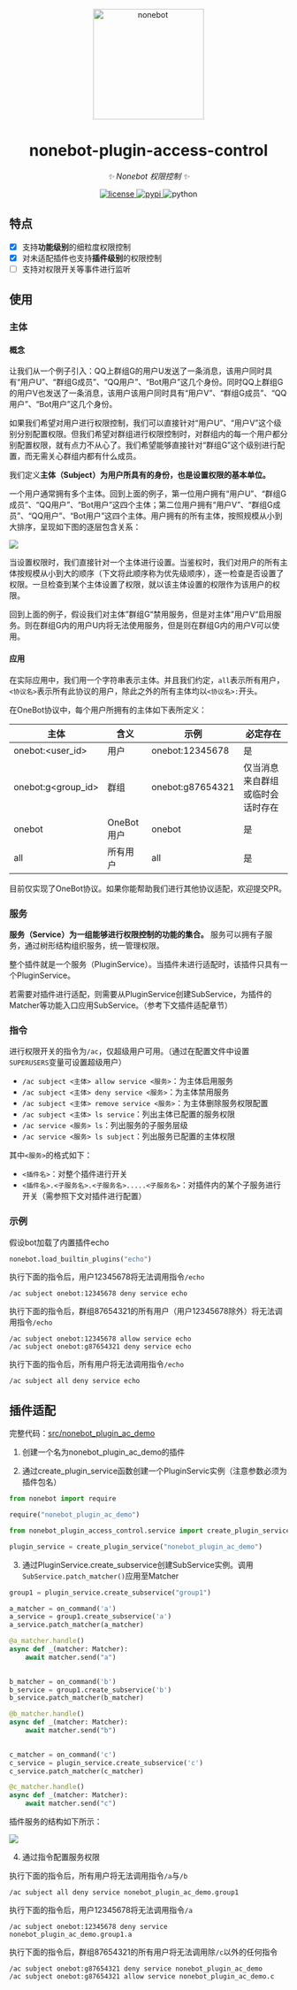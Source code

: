 <!-- markdownlint-disable MD033 MD036 MD041 -->

<p align="center">
  <a href="https://v2.nonebot.dev/"><img src="https://v2.nonebot.dev/logo.png" width="200" height="200" alt="nonebot"></a>
</p>

<div align="center">

nonebot-plugin-access-control
============

_✨ Nonebot 权限控制 ✨_

</div>


<p align="center">
  <a href="https://raw.githubusercontent.com/ssttkkl/nonebot-plugin-access-control/master/LICENSE">
    <img src="https://img.shields.io/github/license/ssttkkl/nonebot-plugin-access-control.svg" alt="license">
  </a>
  <a href="https://pypi.python.org/pypi/nonebot-plugin-access-control">
    <img src="https://img.shields.io/pypi/v/nonebot-plugin-access-control.svg" alt="pypi">
  </a>
  <img src="https://img.shields.io/badge/python-3.9+-blue.svg" alt="python">
</p>

## 特点

- [x] 支持**功能级别**的细粒度权限控制
- [x] 对未适配插件也支持**插件级别**的权限控制
- [ ] 支持对权限开关等事件进行监听

## 使用

### 主体

#### 概念

让我们从一个例子引入：QQ上群组G的用户U发送了一条消息，该用户同时具有“用户U”、“群组G成员”、“QQ用户”、“Bot用户”这几个身份。同时QQ上群组G的用户V也发送了一条消息，该用户该用户同时具有“用户V”、“群组G成员”、“QQ用户”、“Bot用户”这几个身份。

如果我们希望对用户进行权限控制，我们可以直接针对“用户U”、“用户V”这个级别分别配置权限。但我们希望对群组进行权限控制时，对群组内的每一个用户都分别配置权限，就有点力不从心了。我们希望能够直接针对“群组G”这个级别进行配置，而无需关心群组内都有什么成员。

我们定义**主体（Subject）为用户所具有的身份，也是设置权限的基本单位。**

一个用户通常拥有多个主体。回到上面的例子，第一位用户拥有“用户U”、“群组G成员”、“QQ用户”、“Bot用户”这四个主体；第二位用户拥有“用户V”、“群组G成员”、“QQ用户”、“Bot用户”这四个主体。用户拥有的所有主体，按照规模从小到大排序，呈现如下图的逐层包含关系：

![](docs/img/1.svg)

当设置权限时，我们直接针对一个主体进行设置。当鉴权时，我们对用户的所有主体按规模从小到大的顺序（下文将此顺序称为优先级顺序），逐一检查是否设置了权限。一旦检查到某个主体设置了权限，就以该主体设置的权限作为该用户的权限。

回到上面的例子，假设我们对主体”群组G“禁用服务，但是对主体”用户V“启用服务。则在群组G内的用户U内将无法使用服务，但是则在群组G内的用户V可以使用。

#### 应用

在实际应用中，我们用一个字符串表示主体。并且我们约定，`all`表示所有用户，`<协议名>`表示所有此协议的用户，除此之外的所有主体均以`<协议名>:`开头。

在OneBot协议中，每个用户所拥有的主体如下表所定义：

| 主体                 | 含义       | 示例               | 必定存在             |
|--------------------|----------|------------------|------------------|
| onebot:<user_id>   | 用户       | onebot:12345678  | 是                |
| onebot:g<group_id> | 群组       | onebot:g87654321 | 仅当消息来自群组或临时会话时存在 |
| onebot             | OneBot用户 | onebot           | 是                |
| all                | 所有用户     | all              | 是                |

目前仅实现了OneBot协议。如果你能帮助我们进行其他协议适配，欢迎提交PR。

### 服务

**服务（Service）为一组能够进行权限控制的功能的集合。** 服务可以拥有子服务，通过树形结构组织服务，统一管理权限。

整个插件就是一个服务（PluginService）。当插件未进行适配时，该插件只具有一个PluginService。

若需要对插件进行适配，则需要从PluginService创建SubService，为插件的Matcher等功能入口应用SubService。（参考下文插件适配章节）

### 指令

进行权限开关的指令为`/ac`，仅超级用户可用。（通过在配置文件中设置`SUPERUSERS`变量可设置超级用户）

- `/ac subject <主体> allow service <服务>`：为主体启用服务
- `/ac subject <主体> deny service <服务>`：为主体禁用服务
- `/ac subject <主体> remove service <服务>`：为主体删除服务权限配置
- `/ac subject <主体> ls service`：列出主体已配置的服务权限
- `/ac service <服务> ls`：列出服务的子服务层级
- `/ac service <服务> ls subject`：列出服务已配置的主体权限

其中`<服务>`的格式如下：

- `<插件名>`：对整个插件进行开关
- `<插件名>.<子服务名>.<子服务名>.....<子服务名>`：对插件内的某个子服务进行开关（需参照下文对插件进行配置）

### 示例

假设bot加载了内置插件echo

```python
nonebot.load_builtin_plugins("echo")
```

执行下面的指令后，用户12345678将无法调用指令`/echo`

```
/ac subject onebot:12345678 deny service echo
```

执行下面的指令后，群组87654321的所有用户（用户12345678除外）将无法调用指令`/echo`

```
/ac subject onebot:12345678 allow service echo
/ac subject onebot:g87654321 deny service echo
```

执行下面的指令后，所有用户将无法调用指令`/echo`

```
/ac subject all deny service echo
```

## 插件适配

完整代码：[src/nonebot_plugin_ac_demo](src/nonebot_plugin_ac_demo)

1. 创建一个名为nonebot_plugin_ac_demo的插件

2. 通过create_plugin_service函数创建一个PluginServic实例（注意参数必须为插件包名）

```python
from nonebot import require

require("nonebot_plugin_ac_demo")

from nonebot_plugin_access_control.service import create_plugin_service

plugin_service = create_plugin_service("nonebot_plugin_ac_demo")
```

3. 通过PluginService.create_subservice创建SubService实例。调用`SubService.patch_matcher()`应用至Matcher

```python
group1 = plugin_service.create_subservice("group1")

a_matcher = on_command('a')
a_service = group1.create_subservice('a')
a_service.patch_matcher(a_matcher)

@a_matcher.handle()
async def _(matcher: Matcher):
    await matcher.send("a")

    
b_matcher = on_command('b')
b_service = group1.create_subservice('b')
b_service.patch_matcher(b_matcher)

@b_matcher.handle()
async def _(matcher: Matcher):
    await matcher.send("b")

    
c_matcher = on_command('c')
c_service = plugin_service.create_subservice('c')
c_service.patch_matcher(c_matcher)

@c_matcher.handle()
async def _(matcher: Matcher):
    await matcher.send("c")
```

插件服务的结构如下所示：

![](docs/img/2.svg)

4. 通过指令配置服务权限

执行下面的指令后，所有用户将无法调用指令`/a`与`/b`

```
/ac subject all deny service nonebot_plugin_ac_demo.group1
```

执行下面的指令后，用户12345678将无法调用指令`/a`

```
/ac subject onebot:12345678 deny service nonebot_plugin_ac_demo.group1.a
```

执行下面的指令后，群组87654321的所有用户将无法调用除`/c`以外的任何指令

```
/ac subject onebot:g87654321 deny service nonebot_plugin_ac_demo
/ac subject onebot:g87654321 allow service nonebot_plugin_ac_demo.c
```
